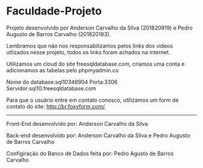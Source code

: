 # Faculdade-Projeto

Projeto desenvolvido por Anderson Carvalho da Silva (201820919) e Pedro Augusto de Barros Carvalho (201820183).

Lembramos que não nos responsabilizamos pelos links dos videos utlizados nesse projeto, todos os links foram achados na internet.

Utilizamos um cloud do site freesqldatabase.com, criamos uma conta e adicionamos as tabelas pelo phpmyadmin.co

Nome do database:sql10346904
Porta:3306
Servidor:sql10.freesqldatabase.com

Para que o usuário entre em contato conosco, utilizamos um form de contato do site: http://br.foxyform.com/.

-----------------------------------------------------------------------------------------

Front-End desenvolvido por: Anderson Carvalho da Silva

Back-end desenvolvido por: Anderson Carvalho da Silva e Pedro Augusto de Barros Carvalho

Configiração do Banco de Dados feita por: Pedro Agusto de Barros Carvalho
